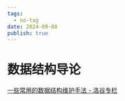 ```yaml
---
tags:
  - no-tag
date: 2024-09-08
publish: true
---
```

# 数据结构导论

[一些常用的数据结构维护手法 - 洛谷专栏](https://www.luogu.com/article/kuvsl99s)